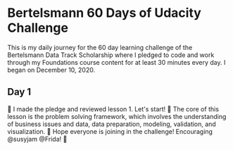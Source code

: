 # Bertelsmann 60 Days of Udacity Challenge 

This is my daily journey for the 60 day learning challenge of the Bertelsmann Data Track Scholarship where I pledged to code and work through my Foundations course content for at least 30 minutes every day. I began on December 10, 2020.


## Day 1
:cherry_blossom: I made the pledge and reviewed lesson 1. Let's start! 
:cherry_blossom: The core of this lesson is the problem solving framework, which involves the understanding of business issues and data, data preparation, modeling, validation, and visualization. 
:cherry_blossom: Hope everyone is joining in the challenge! Encouraging @susyjam @Frida! :sparkling_heart:
